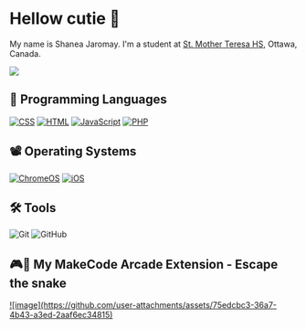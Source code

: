 <h1> Hellow cutie 🙈 </h1> 
<p> My name is Shanea Jaromay. I'm a student at <a href="[http://mths.ca](https://my.studentinfo.ca/)"> St. Mother Teresa HS</a>, Ottawa, Canada.</p>
<img src="https://avatars.githubusercontent.com/u/197801383?v=4"/>

<h2>🤖 Programming Languages</h2>
<p>  
  <a href="https://github.com/search?q=user%3AShanea-Jaromay1+language%3Acss"><img alt="CSS" src="https://img.shields.io/badge/CSS-1572B6.svg?logo=css3&logoColor=white"></a>
  <a href="https://github.com/search?q=user%3AShanea-Jaromay1+language%3Ahtml"><img alt="HTML" src="https://img.shields.io/badge/HTML-E34F26.svg?logo=html5&logoColor=white"></a>
  <a href="https://github.com/search?q=user%3AShanea-Jaromay1+language%3Ajavascript"><img alt="JavaScript" src="https://img.shields.io/badge/JavaScript-F7DF1E.svg?logo=javascript&logoColor=white"></a>
  <a href="https://github.com/search?q=user%3AShanea-Jaromay1+language%3Aphp"><img alt="PHP" src="https://img.shields.io/badge/PHP-%23777BB4.svg?logo=php&logoColor=black"></a>
</p> 

<h2>📽 Operating Systems</h2>
<p>
  <a href="https://www.google.com/intl/en_ca/chromebook/chrome-os/"><img src="https://img.shields.io/badge/chrome%20os-3d89fc?logo=google%20chrome&logoColor=white" alt="ChromeOS"></a>
  <a href="https://www.apple.com/ca/ios/"><img src="https://img.shields.io/badge/iOS-000000?logo=ios&logoColor=white" alt="iOS"></a>
</p>

  ## 🛠 Tools
  
  ![Git](https://img.shields.io/badge/git-%23F05033.svg?style=for-the-badge&logo=git&logoColor=white)
  ![GitHub](https://img.shields.io/badge/github-%23121011.svg?style=for-the-badge&logo=github&logoColor=white)

  ## 🎮🐍 My MakeCode Arcade Extension - Escape the snake
<a href="https://arcade.makecode.com/92639-90145-86453-61358"> 
![image](https://github.com/user-attachments/assets/75edcbc3-36a7-4b43-a3ed-2aaf6ec34815)

